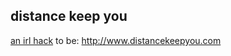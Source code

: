 ## distance keep you
[an irl hack](https://rebleo.github.io/distancekeepyou/)
to be: http://www.distancekeepyou.com
